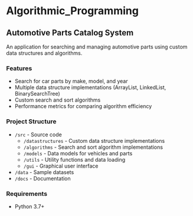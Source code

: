 # Algorithmic_Programming
## Automotive Parts Catalog System

An application for searching and managing automotive parts using custom data structures and algorithms.

### Features
- Search for car parts by make, model, and year
- Multiple data structure implementations (ArrayList, LinkedList, BinarySearchTree)
- Custom search and sort algorithms
- Performance metrics for comparing algorithm efficiency

### Project Structure
- `/src` - Source code
  - `/datastructures` - Custom data structure implementations
  - `/algorithms` - Search and sort algorithm implementations
  - `/models` - Data models for vehicles and parts
  - `/utils` - Utility functions and data loading
  - `/gui` - Graphical user interface
- `/data` - Sample datasets
- `/docs` - Documentation

### Requirements
- Python 3.7+